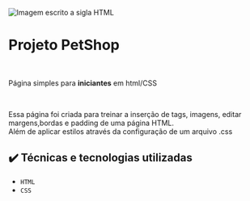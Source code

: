 ![Imagem escrito a sigla HTML](https://github.com/user-attachments/assets/e828cd2a-5054-427e-a9d8-c11a9f31725b)

<H1>Projeto PetShop</H1>
<br>
<p> Página simples para <strong>iniciantes</strong> em html/CSS</p>
<br>
<p> Essa página foi criada para treinar a inserção de tags, imagens, editar margens,bordas e padding de uma página HTML.<br>
Além de aplicar estilos através da configuração de um arquivo .css </p>

## ✔️ Técnicas e tecnologias utilizadas

- ``HTML``
- ``CSS``

